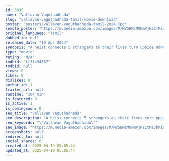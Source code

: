 ```yaml
---
id: 3635
name: "Vallavan Vaguthadhada"
slug: "vallavan-vaguthadhada-tamil-movie-download"
poster: "posters/vallavan-vaguthadhada-tamil-2024.jpg"
remote_poster: "https://m.media-amazon.com/images/M/MV5BMzM0NmVjNzItMzJhMi00ZGIxLWJhYjEtMTNkZmRiYzZkYjYyXkEyXkFqcGdeQXVyMTM0MTM3MjQy._V1_SX300.jpg"
original_language: "Tamil"
dubbed_in: null
released_date: "19 Apr 2024"
synopsis: "A heist connects 5 strangers as their lives turn upside down on a dreaded night"
type: "movie"
rating: "N/A"
imdbid: "tt31494567"
tmdbid: null
views: 0
likes: 0
dislikes: 0
author_id: 1
trailer_url: null
runtime: "104 min"
is_featured: 0
is_active: 1
is_comingsoon: 0
seo_title: "Vallavan Vaguthadhada"
seo_description: "A heist connects 5 strangers as their lives turn upside down on a dreaded night"
seo_keywords: "\"Vallavan Vaguthadhada\""
seo_image: "https://m.media-amazon.com/images/M/MV5BMzM0NmVjNzItMzJhMi00ZGIxLWJhYjEtMTNkZmRiYzZkYjYyXkEyXkFqcGdeQXVyMTM0MTM3MjQy._V1_SX300.jpg"
screenshots: null
redirect_to: null
social_shares: 0
created_at: 2025-04-19 05:05:44
updated_at: 2025-04-19 05:05:44
---
```


